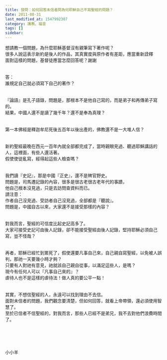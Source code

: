 ```yaml
---
title: 發問：如何回答未信者問為何耶穌自己不寫聖經的問題？
date: 2011-08-31
last_modified_at: 1547992307
category: 護教、福音
tags: []
sidebar: 
---
```


<p>想請教一個問題，為什麼耶穌基督沒有親筆寫下著作呢？<br/>很多人說這表示新約是後人的作品，其真實度與原作者有差距，應當重新詮釋<br/>面對這樣的問題，基督徒應當怎麼回答呢？謝謝<br/><!--more--><br/><br/>答：<br/>誰規定自己就必須寫下自己的著作？<br/><br/> <br/>『論語』是孔子語錄，問題是，那根本不是他自己寫的，而是弟子和再傳弟子寫的。<br/>結果，中國人還不是讀了幾千年？還不是奉為真理？<br/><br/> <br/>第一本佛經是釋迦牟尼死後五百年以後出產的，佛教還不是一大堆人信？<br/><br/> <br/>新約聖經最晚在西元一百年內就全部都完成了，當時親眼見過、聽過耶穌講話的人，這裡面，有些人還活著。<br/>假使使徒亂寫，經得起這些人檢查嗎？<br/><br/> <br/>我們讀『史記』，那是中國『正史』，還不是稗官野史。<br/>問題是，司馬遷記錄的內容，很多是很古老很古老年代的事蹟，<br/>他自己根本沒見過，只是去訪問查資料而已。<br/>請注意：<br/>作者自己沒見過、受訪者自己沒見過，全部都是『聽說』。<br/>問題是，中國自古以來，大家還不是接受那樣的內容？<br/><br/> <br/>對我而言，聖經的可信度比起史記高多了。<br/>大家可接受史記可由後人記錄，卻不能接受聖經由後人記錄，堅持耶穌必須自己寫，豈不怪哉？<br/><br/> <br/>再者，耶穌已經忙到累死了，假使還要凡事自己來，自己親自寫聖經，以免被人誤判，那祂一天要幾小時才夠？<br/>只要有人對祂有意見，祂就該自己親自從事，以滿足這些人，是嗎？<br/>現今有任何人可以『凡事自己來的』？<br/>虐待人也不是這樣的虐待法！做人真的要公平一點！<br/> <br/> <br/>其實，不想信聖經的人，永遠可以找到理由不去信。<br/>面對未信者的問題，我們觀念要清楚，但如何回答，就看上帝帶領，還必須使用智慧了。<br/>至於已信者不信聖經的，對我而言，那些人已經不是弟兄，我不去對他們浪費時間了。<br/><br/><br/><br/><br/><br/>小小羊<br/><br/><br/><br/><br/><br/><br/></p>